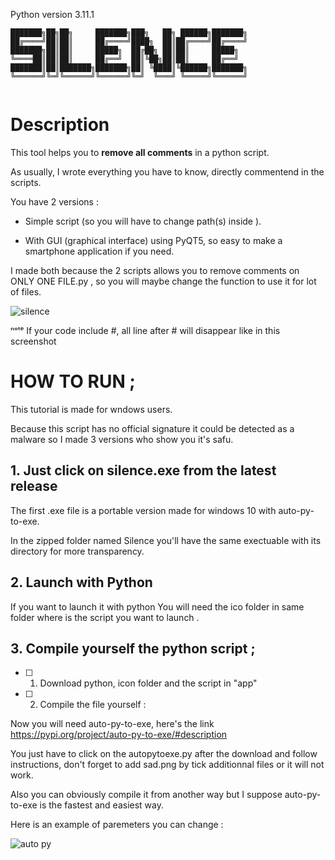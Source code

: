 Python version 3.11.1

```
███████╗██╗██╗     ███████╗███╗   ██╗ ██████╗███████╗
██╔════╝██║██║     ██╔════╝████╗  ██║██╔════╝██╔════╝
███████╗██║██║     █████╗  ██╔██╗ ██║██║     █████╗  
╚════██║██║██║     ██╔══╝  ██║╚██╗██║██║     ██╔══╝  
███████║██║███████╗███████╗██║ ╚████║╚██████╗███████╗
╚══════╝╚═╝╚══════╝╚══════╝╚═╝  ╚═══╝ ╚═════╝╚══════╝
                                                     
```

# Description

This tool helps you to **remove all comments** in a python script.

As usually, I wrote everything you have to know, directly commentend in the scripts.

You have 2 versions :

* Simple script (so you will have to change path(s) inside ).

* With GUI (graphical interface) using PyQT5, so easy to make a smartphone application if you need.


I made both because the 2 scripts allows you to remove comments on ONLY ONE FILE.py , so you will maybe change the function to use it for lot of files.

![silence](https://user-images.githubusercontent.com/92639080/215332222-3cbc2338-0307-4f4e-9338-43d97619ef23.jpg)

ⁿᵒᵗᵉ If your code include #, all line after # will disappear like in this screenshot

# HOW TO RUN ;

This tutorial is made for wndows users.

Because this script has no official signature it could be detected as a malware so I made 3 versions who show you it's safu.


## 1. Just click on silence.exe from the latest release

The first .exe file is a portable version made for windows 10 with auto-py-to-exe.

In the zipped folder named Silence you'll have the same exectuable with its directory for more transparency.

## 2. Launch with Python

If you want to launch it with python You will need the ico folder in same folder where is the script you want to launch .


## 3. Compile yourself the python script ;

- [ ] 1. Download python, icon folder and the script in "app"

- [ ] 2. Compile the file yourself :

Now you will need auto-py-to-exe, here's the link https://pypi.org/project/auto-py-to-exe/#description

You just have to click on the autopytoexe.py after the download and follow instructions, don't forget to add sad.png by tick additionnal files or it will not work.

Also you can obviously compile it from another way but I suppose auto-py-to-exe is the fastest and easiest way.

Here is an example of paremeters you can change :

![auto py](https://user-images.githubusercontent.com/92639080/215331495-60d5ec54-6e7c-482c-8cf4-40b4fce34372.jpg)


